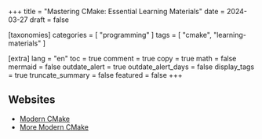 +++
title = "Mastering CMake: Essential Learning Materials"
date = 2024-03-27
draft = false

[taxonomies]
categories = [ "programming" ]
tags = [ "cmake", "learning-materials" ]

[extra]
lang = "en"
toc = true
comment = true
copy = true
math = false
mermaid = false
outdate_alert = true
outdate_alert_days = false
display_tags = true
truncate_summary = false
featured = false
+++

## Websites

- [Modern CMake](https://cliutils.gitlab.io/modern-cmake/)
- [More Modern CMake](https://hsf-training.github.io/hsf-training-cmake-webpage/)
